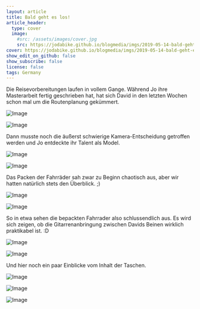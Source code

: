 ```yaml
---
layout: article
title: Bald geht es los!
article_header:
  type: cover
  image:
    #src: /assets/images/cover.jpg
    src: https://jodabike.github.io/blogmedia/imgs/2019-05-14-bald-geht-es-los/2019-05-04-09-50M.jpg
cover: https://jodabike.github.io/blogmedia/imgs/2019-05-14-bald-geht-es-los/2019-05-04-09-50T.jpg
show_edit_on_github: false
show_subscribe: false
license: false
tags: Germany
---
```


Die Reisevorbereitungen laufen in vollem Gange. Während Jo ihre Masterarbeit fertig geschrieben hat, hat sich David in den letzten Wochen schon mal um die Routenplanung gekümmert.

<!--more-->

<p><img alt="Image" title="icon" src="https://jodabike.github.io/blogmedia/imgs/2019-05-14-bald-geht-es-los/img_1952M.jpg" /></p>

<p><img alt="Image" title="icon" src="https://jodabike.github.io/blogmedia/imgs/2019-05-14-bald-geht-es-los/img_1960-1M.jpg" /></p>

Dann musste noch die äußerst schwierige Kamera-Entscheidung getroffen werden und Jo entdeckte ihr Talent als Model.

<p><img alt="Image" title="icon" src="https://jodabike.github.io/blogmedia/imgs/2019-05-14-bald-geht-es-los/img_7062-1M.jpg" /></p>


<p><img alt="Image" title="icon" src="https://jodabike.github.io/blogmedia/imgs/2019-05-14-bald-geht-es-los/p1150241-1M.jpg" /></p>

Das Packen der Fahrräder sah zwar zu Beginn chaotisch aus, aber wir hatten natürlich stets den Überblick. ;)

<p><img alt="Image" title="icon" src="https://jodabike.github.io/blogmedia/imgs/2019-05-14-bald-geht-es-los/img_2183M.jpg" /></p>

<p><img alt="Image" title="icon" src="https://jodabike.github.io/blogmedia/imgs/2019-05-14-bald-geht-es-los/img_2185-1M.jpg" /></p>

So in etwa sehen die bepackten Fahrrader also schlussendlich aus. Es wird sich zeigen, ob die Gitarrenanbringung zwischen Davids Beinen wirklich praktikabel ist. :D


<p><img alt="Image" title="icon" src="https://jodabike.github.io/blogmedia/imgs/2019-05-14-bald-geht-es-los/img_1974M.jpg" /></p>


<p><img alt="Image" title="icon" src="https://jodabike.github.io/blogmedia/imgs/2019-05-14-bald-geht-es-los/img_1975M.jpg" /></p>

Und hier noch ein paar Einblicke vom Inhalt der Taschen.

<p><img alt="Image" title="icon" src="https://jodabike.github.io/blogmedia/imgs/2019-05-14-bald-geht-es-los/img_1973-1M.jpg" /></p>


<p><img alt="Image" title="icon" src="https://jodabike.github.io/blogmedia/imgs/2019-05-14-bald-geht-es-los/img_1977M.jpg" /></p>

<p><img alt="Image" title="icon" src="https://jodabike.github.io/blogmedia/imgs/2019-05-14-bald-geht-es-los/img_1970M.jpg" /></p>
